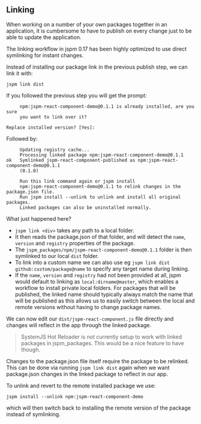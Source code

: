 ## Linking

When working on a number of your own packages together in an application, it 
is cumbersome to have to publish on every change just to be able to update the application.

The linking workflow in jspm 0.17 has been highly optimized to use direct symlinking for instant changes.

Instead of installing our package link in the previous publish step, we can link it with:

```
jspm link dist
```

If you followed the previous step you will get the prompt:

```
     npm:jspm-react-component-demo@0.1.1 is already installed, are you sure
     you want to link over it?

Replace installed version? [Yes]:
```

Followed by:

```
     Updating registry cache...
     Processing linked package npm:jspm-react-component-demo@0.1.1
ok   Symlinked jspm-react-component-published as npm:jspm-react-component-demo@0.1.1
     (0.1.0)
     
     Run this link command again or jspm install
     npm:jspm-react-component-demo@0.1.1 to relink changes in the package.json file.
     Run jspm install --unlink to unlink and install all original packages.
     Linked packages can also be uninstalled normally.
```

What just happened here?

* `jspm link <div>` takes any path to a local folder.
* It then reads the package.json of that folder, and will detect the `name`, `version` and `registry`
  properties of the package.
* The `jspm_packages/npm/jspm-react-component-demo@0.1.1` folder is then symlinked to our local `dist` folder.
* To link into a custom name we can also use eg `jspm link dist github:custom/package@name` to specify any
  target name during linking.
* If the `name`, `version` and `registry` had not been provided at all, jspm would default to linking as `local:dirname@master`,
  which enables a workflow to install private local folders. For packages that will be published, the linked name should typically 
  always match the name that will be published as this allows us to easily switch between the local and remote 
  versions without having to change package names.

We can now edit our `dist/jspm-react-component.js` file directly and changes will reflect in the app through
the linked package.

> SystemJS Hot Reloader is not currently setup to work with linked packages in jspm_packages.
  This would be a nice feature to have though.

Changes to the package.json file itself require the package to be relinked. This can be done via 
running `jspm link dist` again when we want package.json changes in the linked package to reflect in our app.

To unlink and revert to the remote installed package we use:

```
jspm install --unlink npm:jspm-react-component-demo
```

which will then switch back to installing the remote version of the package instead of symlinking.